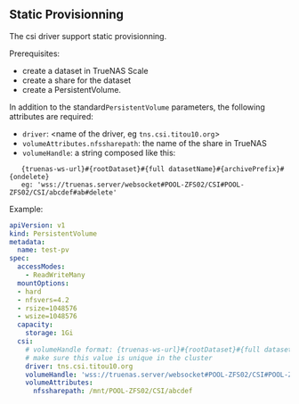 ## Static Provisionning
The csi driver support static provisionning.

Prerequisites:
- create a dataset in TrueNAS Scale
- create a share for the dataset
- create a PersistentVolume. 

In addition to the standard`PersistentVolume` parameters, the following attributes are required:
  - `driver`: <name of the driver, eg `tns.csi.titou10.org`>
  - `volumeAttributes.nfssharepath`: the name of the share in TrueNAS
  - `volumeHandle`: a string composed like this:
  ```console
     {truenas-ws-url}#{rootDataset}#{full datasetName}#{archivePrefix}#{ondelete}
     eg: 'wss://truenas.server/websocket#POOL-ZFS02/CSI#POOL-ZFS02/CSI/abcdef#ab#delete'
  ```

Example:  

```yaml
apiVersion: v1
kind: PersistentVolume
metadata:
  name: test-pv
spec:
  accessModes:
    - ReadWriteMany
  mountOptions:
  - hard
  - nfsvers=4.2
  - rsize=1048576
  - wsize=1048576
  capacity:
    storage: 1Gi
  csi:
    # volumeHandle format: {truenas-ws-url}#{rootDataset}#{full datasetName}#{archivePrefix}#{ondelete}
    # make sure this value is unique in the cluster
    driver: tns.csi.titou10.org
    volumeHandle: 'wss://truenas.server/websocket#POOL-ZFS02/CSI#POOL-ZFS02/CSI/abcdef#ab#delete'
    volumeAttributes:
      nfssharepath: /mnt/POOL-ZFS02/CSI/abcdef
```